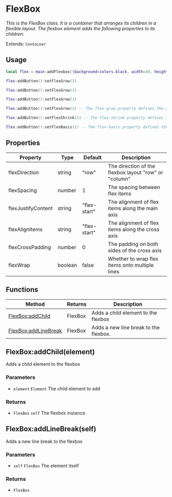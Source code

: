 # FlexBox
_This is the FlexBox class. It is a container that arranges its children in a flexible layout._
_The flexbox element adds the following properties to its children:_

Extends: `Container`

## Usage
```lua run
local flex = main:addFlexbox({background=colors.black, width=30, height=10})
```

```lua run
flex:addButton():setFlexGrow(1)
```

```lua run
flex:addButton():setFlexGrow(1)
```

```lua run
flex:addButton():setFlexGrow(1)
```

```lua run
flex:addButton():setFlexGrow(1) -- The flex-grow property defines the ability for a flex item to grow if necessary.
```

```lua run
flex:addButton():setFlexShrink(1) -- The flex-shrink property defines the ability for a flex item to shrink if necessary.
```

```lua run
flex:addButton():setFlexBasis(1) -- The flex-basis property defines the default size of an element before the remaining space is distributed.
```

## Properties

|Property|Type|Default|Description|
|---|---|---|---|
|flexDirection|string|"row"|The direction of the flexbox layout "row" or "column"|
|flexSpacing|number|1|The spacing between flex items|
|flexJustifyContent|string|"flex-start"|The alignment of flex items along the main axis|
|flexAlignItems|string|"flex-start"|The alignment of flex items along the cross axis|
|flexCrossPadding|number|0|The padding on both sides of the cross axis|
|flexWrap|boolean|false|Whether to wrap flex items onto multiple lines|

## Functions

|Method|Returns|Description|
|---|---|---|
|[FlexBox:addChild](#flexbox-addchild-element)|FlexBox|Adds a child element to the flexbox|
|[FlexBox:addLineBreak](#flexbox-addlinebreak-self)|FlexBox|Adds a new line break to the flexbox.|

## FlexBox:addChild(element)

Adds a child element to the flexbox

### Parameters
* `element` `Element` The child element to add

### Returns
* `FlexBox` `self` The flexbox instance

## FlexBox:addLineBreak(self)

Adds a new line break to the flexbox

### Parameters
* `self` `FlexBox` The element itself

### Returns
* `FlexBox`
